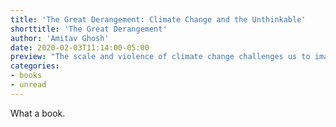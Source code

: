 ```yaml
---
title: 'The Great Derangement: Climate Change and the Unthinkable'
shorttitle: 'The Great Derangement'
author: 'Amitav Ghosh'
date: 2020-02-03T11:14:00-05:00
preview: "The scale and violence of climate change challenges us to imagine other forms of human existence."
categories: 
- books
- unread
---
```


What a book.